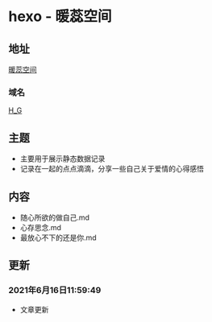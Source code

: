 # hexo - 暖蕊空间

## 地址
[暖蕊空间](https://fx520.github.io/H_G/)

### 域名
[H_G](https://www.lovehsr.top)

## 主题
- 主要用于展示静态数据记录
- 记录在一起的点点滴滴，分享一些自己关于爱情的心得感悟

## 内容
- 随心所欲的做自己.md
- 心存思念.md
- 最放心不下的还是你.md

## 更新
### 2021年6月16日11:59:49 
- 文章更新